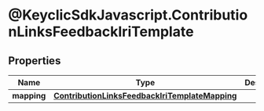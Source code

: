 # @KeyclicSdkJavascript.ContributionLinksFeedbackIriTemplate

## Properties
Name | Type | Description | Notes
------------ | ------------- | ------------- | -------------
**mapping** | [**ContributionLinksFeedbackIriTemplateMapping**](ContributionLinksFeedbackIriTemplateMapping.md) |  | [optional] 


